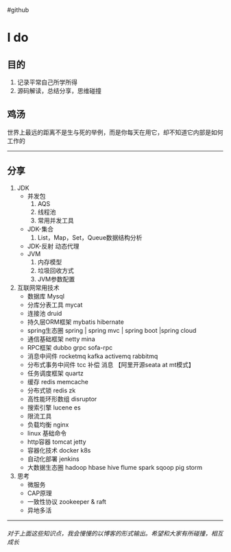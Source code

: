 #github
# I do
## 目的
1. 记录平常自己所学所得
2. 源码解读，总结分享，思维碰撞

## 鸡汤
世界上最远的距离不是生与死的举例，而是你每天在用它，却不知道它内部是如何工作的

---
## 分享
1. JDK
	* 并发包
		1. AQS 
		2.  线程池
		3.  常用并发工具
	* JDK-集合
		1. List，Map，Set，Queue数据结构分析
	* JDK-反射 动态代理
	* JVM
		1. 内存模型
		2. 垃圾回收方式
		3. JVM参数配置
2. 互联网常用技术
	* 数据库 Mysql 
	* 分库分表工具 mycat
	* 连接池 druid
	* 持久层ORM框架 mybatis  hibernate
	* spring生态圈 spring | spring mvc | spring boot |spring cloud
	* 通信基础框架 netty mina 
	* RPC框架 dubbo   grpc  sofa-rpc
	* 消息中间件 rocketmq  kafka  activemq  rabbitmq
	* 分布式事务中间件 tcc  补偿 消息   【阿里开源seata at mt模式】
	* 任务调度框架  quartz
	* 缓存 redis memcache
	* 分布式锁  redis zk 
	* 高性能环形数组 disruptor
	* 搜索引擎  lucene es
	* 限流工具
	* 负载均衡 nginx
	* linux 基础命令
	* http容器 tomcat jetty
	* 容器化技术 docker k8s
	* 自动化部署 jenkins
	* 大数据生态圈 hadoop  hbase  hive  flume  spark  sqoop  pig storm 
4. 思考
	* 微服务
	* CAP原理
	* 一致性协议 zookeeper & raft
	* 异地多活
	
---

###### 对于上面这些知识点，我会慢慢的以博客的形式输出。希望和大家有所碰撞，相互成长

